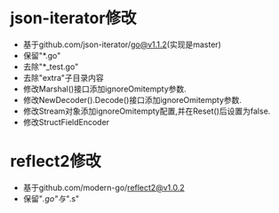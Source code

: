 # json-iterator修改
- 基于github.com/json-iterator/go@v1.1.2(实现是master)
- 保留"*.go"
- 去除"*_test.go"
- 去除"extra"子目录内容
- 修改Marshal()接口添加ignoreOmitempty参数.
- 修改NewDecoder().Decode()接口添加ignoreOmitempty参数.
- 修改Stream对象添加ignoreOmitempty配置,并在Reset()后设置为false.
- 修改StructFieldEncoder

# reflect2修改
- 基于github.com/modern-go/reflect2@v1.0.2
- 保留"*.go"与"*.s"
